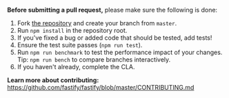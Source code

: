 **Before submitting a pull request,** please make sure the following is done:

1. Fork [the repository](https://github.com/fastify/fastify) and create your branch from `master`.
2. Run `npm install` in the repository root.
3. If you've fixed a bug or added code that should be tested, add tests!
4. Ensure the test suite passes (`npm run test`).
5. Run `npm run benchmark` to test the performance impact of your changes. Tip: `npm run bench` to compare branches interactively.
6. If you haven't already, complete the CLA.

**Learn more about contributing:** https://github.com/fastify/fastify/blob/master/CONTRIBUTING.md
